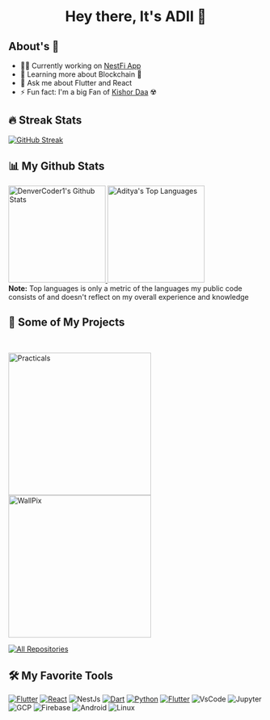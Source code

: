 <div align="center">
<h1> Hey there, It's ADII 👋</h1> 
</div>

## About's 🤪

- 👨‍💻 Currently working on [NestFi App](https://github.com/nestficlub)
- 🌱 Learning more about Blockchain 💸
- 💬 Ask me about Flutter and React
- ⚡ Fun fact: I'm a big Fan of [Kishor Daa](https://en.wikipedia.org/wiki/Kishore_Kumar) ☢️

## 🔥 Streak Stats

[![GitHub Streak](https://github-readme-streak-stats.herokuapp.com?user=AdityaMotale&theme=shades-of-purple&hide_border=true&dates=B17CE2&currStreakLabel=F8D866&sideLabels=F8D866&currStreakNum=F85D7F&ring=tomato&fire=tomato&background=1F222E&stroke=50525B&sideNums=F85D7F)](https://git.io/streak-stats)

## 📊 My Github Stats
  <a href="https://github.com/anuraghazra/github-readme-stats">
    <img alt="DenverCoder1's Github Stats" src="https://denvercoder1-github-readme-stats.vercel.app/api/?username=AdityaMotale&show_icons=true&count_private=true&theme=shades-of-purple&hide_border=true&bg_color=1F222E&title_color=F85D7F&icon_color=F8D866" height="192px"/>
  </a>
  <a href="https://github.com/anuraghazra/github-readme-stats">
    <img alt="Aditya's Top Languages" src="https://github-readme-stats.vercel.app/api/top-langs/?username=AdityaMotale&langs_count=8&layout=compact&theme=shades-of-purple&hide_border=true&bg_color=1F222E&title_color=F85D7F&icon_color=F8D866&hide=Jupyter%20Notebook" height="192px"/>
  </a>
<br/>
<b>Note:</b> Top languages is only a metric of the languages my public code consists of and doesn't reflect on my overall experience and knowledge

## 📘 Some of My Projects

<br/>

<a href="https://github.com/AdityaMotale/CSE-Sem-IV-practicals"><img width="282" src="https://denvercoder1-github-readme-stats.vercel.app/api/pin/?username=AdityaMotale&repo=CSE-Sem-IV-practicals&theme=react&bg_color=1F222E&title_color=F85D7F&icon_color=F8D866&hide_border=true&show_icons=true" alt="Practicals"></a>
<a href="https://github.com/AdityaMotale/wallpix"><img width="282" src="https://denvercoder1-github-readme-stats.vercel.app/api/pin/?username=AdityaMotale&repo=WallPix&theme=react&bg_color=1F222E&title_color=F85D7F&icon_color=F8D866&hide_border=true&show_icons=true" alt="WallPix"></a>
<br/>

<p align="left">
  <a href="https://github.com/AdityaMotale?tab=repositories&sort=lastupdated"><img alt="All Repositories" title="All Repositories" src="https://custom-icon-badges.herokuapp.com/badge/-All%20Repos-2962FF?style=for-the-badge&logoColor=white&logo=repo"/></a>
</p>

## 🛠️ My Favorite Tools

<a href="https://github.com/search?q=user%3AAdityaMotale+language%3Adart"><img alt="Flutter" src="https://img.shields.io/badge/Flutter-121011.svg?logo=flutter&logoColor=blue&background=white&?style=plastic&color=f9f9f9&?labelColor=fff"></a>
<a href="https://github.com/search?q=user%3AAdityaMotale+language%3AreactJs"><img alt="React" src="https://img.shields.io/badge/React-121011.svg?logo=React&logoColor=blue&background=white&?style=plastic&color=f9f9f9&?labelColor=fff"></a>
<img alt="NestJs" src="https://img.shields.io/badge/NestJs-121011.svg?logo=NestJs&logoColor=blue&background=white&?style=plastic&color=f9f9f9&?labelColor=fff">
<a href="https://github.com/search?q=user%3AAdityaMotale+language%3Adart"><img alt="Dart" src="https://img.shields.io/badge/Dart-121011.svg?logo=dart&logoColor=blue&background=white&?style=plastic&color=f9f9f9&?labelColor=fff"></a>
<a href="https://github.com/search?q=user%3AAdityaMotale+language%3Apython"><img alt="Python" src="https://img.shields.io/badge/Python-121011.svg?logo=Python&logoColor=blue&background=white&?style=plastic&color=f9f9f9&?labelColor=fff"></a>
<a href="https://github.com/search?q=user%3AAdityaMotale+language%3Atypescript"><img alt="Flutter" src="https://img.shields.io/badge/TypeScript-121011.svg?logo=typescript&logoColor=blue&background=white&?style=plastic&color=f9f9f9&?labelColor=fff"></a>
<img alt="VsCode" src="https://img.shields.io/badge/Visual Studio Code-121011.svg?logo=VisualStudioCode&logoColor=blue&background=white&?style=plastic&color=f9f9f9&?labelColor=fff">
<img alt="Jupyter" src="https://img.shields.io/badge/Jupyter-121011.svg?logo=Jupyter&logoColor=blue&background=white&?style=plastic&color=f9f9f9&?labelColor=fff">
<img alt="GCP" src="https://img.shields.io/badge/GCP-121011.svg?logo=googlecloud&logoColor=blue&background=white&?style=plastic&color=f9f9f9&?labelColor=fff">
<img alt="Firebase" src="https://img.shields.io/badge/Firebase-121011.svg?logo=Firebase&logoColor=blue&background=white&?style=plastic&color=f9f9f9&?labelColor=fff">
<img alt="Android" src="https://img.shields.io/badge/Android-121011.svg?logo=Android&logoColor=blue&background=white&?style=plastic&color=f9f9f9&?labelColor=fff">
<img alt="Linux" src="https://img.shields.io/badge/Linux-121011.svg?logo=Linux&logoColor=blue&background=white&?style=plastic&color=f9f9f9&?labelColor=fff">
